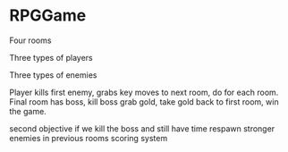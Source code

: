 # RPGGame

Four rooms

Three types of players

Three types of enemies

Player kills first enemy, grabs key moves to next room, do for each room.
Final room has boss, kill boss grab gold, take gold back to first room, win the game.

second objective
if we kill the boss and still have time
  respawn stronger enemies in previous rooms
  scoring system

